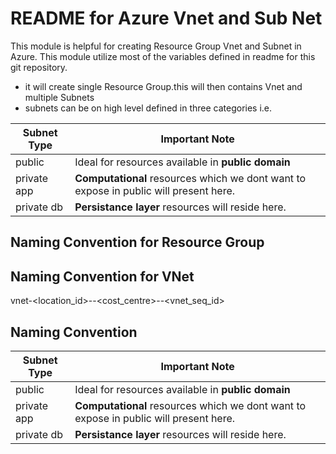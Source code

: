 # README for Azure Vnet and Sub Net  #
This module is helpful for creating Resource Group Vnet and Subnet in Azure. This module utilize most of the variables defined in readme for this git repository.

* it will create single Resource Group.this will then contains Vnet and multiple Subnets 
* subnets can be on high level defined in three categories i.e. 

Subnet Type	| Important Note
----------------|---------------
public		|Ideal for resources available in **public domain**
private app 	|**Computational** resources which we dont want to expose in public will present here.
private db	|**Persistance layer** resources will reside here.

## Naming Convention for Resource Group ##


## Naming Convention for VNet ##
vnet-<location_id>-<environment>-<cost_centre>-<project>-<vnet_seq_id>


## Naming Convention ##

Subnet Type	| Important Note
----------------|---------------
public		|Ideal for resources available in **public domain**
private app 	|**Computational** resources which we dont want to expose in public will present here.
private db	|**Persistance layer** resources will reside here.









